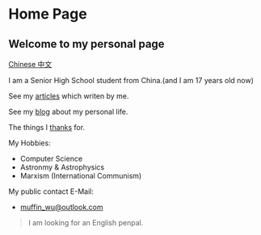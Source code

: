 # Home Page 

## Welcome to my personal page

[Chinese 中文](./index_cn)

I am a Senior High School student from China.(and I am 17 years old now)

See my [articles](article/index) which writen by me.

See my [blog](blog/index) about my personal life.

The things I [thanks](thank) for.

My Hobbies:
- Computer Science
- Astronmy & Astrophysics
- Marxism (International Communism)

My public contact E-Mail:
- muffin_wu@outlook.com

> I am looking for an English penpal.